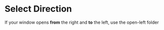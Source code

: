 # Select Direction

If your window opens **from** the right and **to** the left, use the open-left folder
 
